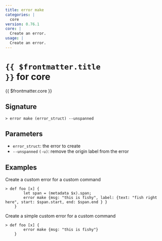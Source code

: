 ```yaml
---
title: error make
categories: |
  core
version: 0.76.1
core: |
  Create an error.
usage: |
  Create an error.
---
```


# <code>{{ $frontmatter.title }}</code> for core

<div class='command-title'>{{ $frontmatter.core }}</div>

## Signature

```> error make (error_struct) --unspanned```

## Parameters

 -  `error_struct`: the error to create
 -  `--unspanned` `(-u)`: remove the origin label from the error

## Examples

Create a custom error for a custom command
```shell
> def foo [x] {
        let span = (metadata $x).span;
        error make {msg: "this is fishy", label: {text: "fish right here", start: $span.start, end: $span.end } }
    }
```

Create a simple custom error for a custom command
```shell
> def foo [x] {
        error make {msg: "this is fishy"}
    }
```

